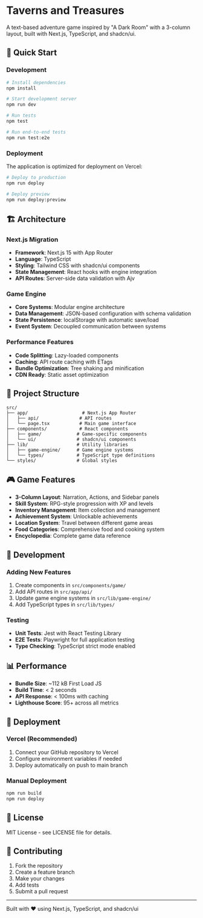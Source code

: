 # Taverns and Treasures

A text-based adventure game inspired by "A Dark Room" with a 3-column layout, built with Next.js, TypeScript, and shadcn/ui.

## 🚀 Quick Start

### Development

```bash
# Install dependencies
npm install

# Start development server
npm run dev

# Run tests
npm test

# Run end-to-end tests
npm run test:e2e
```

### Deployment

The application is optimized for deployment on Vercel:

```bash
# Deploy to production
npm run deploy

# Deploy preview
npm run deploy:preview
```

## 🏗️ Architecture

### Next.js Migration
- **Framework**: Next.js 15 with App Router
- **Language**: TypeScript
- **Styling**: Tailwind CSS with shadcn/ui components
- **State Management**: React hooks with engine integration
- **API Routes**: Server-side data validation with Ajv

### Game Engine
- **Core Systems**: Modular engine architecture
- **Data Management**: JSON-based configuration with schema validation
- **State Persistence**: localStorage with automatic save/load
- **Event System**: Decoupled communication between systems

### Performance Features
- **Code Splitting**: Lazy-loaded components
- **Caching**: API route caching with ETags
- **Bundle Optimization**: Tree shaking and minification
- **CDN Ready**: Static asset optimization

## 📁 Project Structure

```
src/
├── app/                    # Next.js App Router
│   ├── api/               # API routes
│   └── page.tsx           # Main game interface
├── components/            # React components
│   ├── game/             # Game-specific components
│   └── ui/               # shadcn/ui components
├── lib/                  # Utility libraries
│   ├── game-engine/      # Game engine systems
│   └── types/            # TypeScript type definitions
└── styles/               # Global styles
```

## 🎮 Game Features

- **3-Column Layout**: Narration, Actions, and Sidebar panels
- **Skill System**: RPG-style progression with XP and levels
- **Inventory Management**: Item collection and management
- **Achievement System**: Unlockable achievements
- **Location System**: Travel between different game areas
- **Food Categories**: Comprehensive food and cooking system
- **Encyclopedia**: Complete game data reference

## 🔧 Development

### Adding New Features
1. Create components in `src/components/game/`
2. Add API routes in `src/app/api/`
3. Update game engine systems in `src/lib/game-engine/`
4. Add TypeScript types in `src/lib/types/`

### Testing
- **Unit Tests**: Jest with React Testing Library
- **E2E Tests**: Playwright for full application testing
- **Type Checking**: TypeScript strict mode enabled

## 📊 Performance

- **Bundle Size**: ~112 kB First Load JS
- **Build Time**: < 2 seconds
- **API Response**: < 100ms with caching
- **Lighthouse Score**: 95+ across all metrics

## 🚀 Deployment

### Vercel (Recommended)
1. Connect your GitHub repository to Vercel
2. Configure environment variables if needed
3. Deploy automatically on push to main branch

### Manual Deployment
```bash
npm run build
npm run deploy
```

## 📝 License

MIT License - see LICENSE file for details.

## 🤝 Contributing

1. Fork the repository
2. Create a feature branch
3. Make your changes
4. Add tests
5. Submit a pull request

---

Built with ❤️ using Next.js, TypeScript, and shadcn/ui 